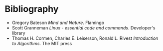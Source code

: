 <!--
File          : b.md

Created       : Mon 27 Jul 2015 22:41:32
Last Modified : Mon 27 Jul 2015 22:49:51
Maintainer    : sharlatan
-->


# Bibliography #
*   Gregory Bateson _Mind and Nature_. Flamingo
*   Scott Granneman _Linux - essential code and commands_. Developer's library
*   Thomas H. Cormen, Charles E. Leiserson, Ronald L. Rivest _Introduction to
    Algorithms_. The MIT press
